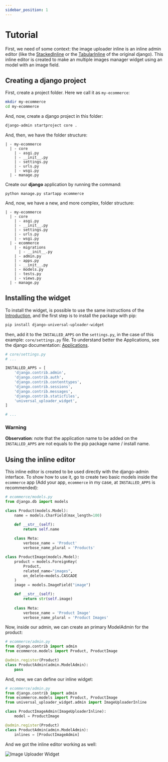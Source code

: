 ```yaml
---
sidebar_position: 1
---
```


# Tutorial

First, we need of some context: the image uploader inline is an inline admin editor (like the [StackedInline](https://docs.djangoproject.com/en/4.0/ref/contrib/admin/#django.contrib.admin.StackedInline) or the [TabularInline](https://docs.djangoproject.com/en/4.0/ref/contrib/admin/#django.contrib.admin.TabularInline) of the original django). This inline editor is created to make an multiple images manager widget using an model with an image field.

## Creating a django project

First, create a project folder. Here we call it as `my-ecommerce`:

```bash
mkdir my-ecommerce
cd my-ecommerce
```

And, now, create a django project in this folder:

```bash
django-admin startproject core .
```

And, then, we have the folder structure:

```
| - my-ecommerce
  | - core
    | - asgi.py
    | - __init__.py
    | - settings.py
    | - urls.py
    | - wsgi.py
  | - manage.py
```

Create our **django** application by running the command:

```
python manage.py startapp ecommerce
```

And, now, we have a new, and more complex, folder structure:

```
| - my-ecommerce
  | - core
    | - asgi.py
    | - __init__.py
    | - settings.py
    | - urls.py
    | - wsgi.py
  | - ecommerce
    | - migrations
      | - __init__.py
    | - admin.py
    | - apps.py
    | - __init__.py
    | - models.py
    | - tests.py
    | - views.py
  | - manage.py
```

## Installing the widget

To install the widget, is possible to use the same instructions of the [Introduction](../intro.md), and the first step is to install the package with pip:

```bash
pip install django-universal-uploader-widget
```

then, add it to the `INSTALLED_APPS` on the `settings.py`, in the case of this example: `core/settings.py` file. To understand better the Applications, see the django documentation: [Applications](https://docs.djangoproject.com/en/3.2/ref/applications/).

```python
# core/settings.py
# ...

INSTALLED_APPS = [
    'django.contrib.admin',
    'django.contrib.auth',
    'django.contrib.contenttypes',
    'django.contrib.sessions',
    'django.contrib.messages',
    'django.contrib.staticfiles',
    'universal_uploader_widget',
]

# ...
```

### Warning

**Observation**: note that the application name to be added on the `INSTALLED_APPS` are not equals to the pip package name / install name.

## Using the inline editor

This inline editor is created to be used directly with the django-admin interface. To show how to use it, go to create two basic models inside the `ecommerce` app (Add your app, `ecommerce` in my case, at `INSTALLED_APPS` is recommended):

```python
# ecommerce/models.py
from django.db import models

class Product(models.Model):
    name = models.CharField(max_length=100)

    def __str__(self):
        return self.name
    
    class Meta:
        verbose_name = 'Product'
        verbose_name_plural = 'Products'

class ProductImage(models.Model):
    product = models.ForeignKey(
        Product,
        related_name="images",
        on_delete=models.CASCADE
    )
    image = models.ImageField("image")

    def __str__(self):
        return str(self.image)
    
    class Meta:
        verbose_name = 'Product Image'
        verbose_name_plural = 'Product Images'
```

Now, inside our admin, we can create an primary ModelAdmin for the product:

```python
# ecommerce/admin.py
from django.contrib import admin
from ecommerce.models import Product, ProductImage

@admin.register(Product)
class ProductAdmin(admin.ModelAdmin):
    pass
```

And, now, we can define our inline widget:

```python
# ecommerce/admin.py
from django.contrib import admin
from ecommerce.models import Product, ProductImage
from universal_uploader_widget.admin import ImageUploaderInline

class ProductImageAdmin(ImageUploaderInline):
    model = ProductImage

@admin.register(Product)
class ProductAdmin(admin.ModelAdmin):
    inlines = [ProductImageAdmin]
```

And we got the inline editor working as well:

![Image Uploader Widget](/img/tutorials/admin_demo.png)
